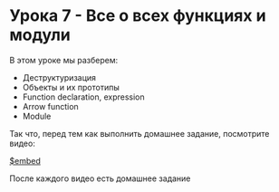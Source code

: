 # Урока 7 - Все о всех функциях и модули

В этом уроке мы разберем:
- Деструктуризация
- Объекты и их прототипы
- Function declaration, expression
- Arrow function
- Module


Так что, перед тем как выполнить домашнее задание, посмотрите видео:

[$embed](https://youtu.be/mONVgmO34Fg)

После каждого видео есть домашнее задание
